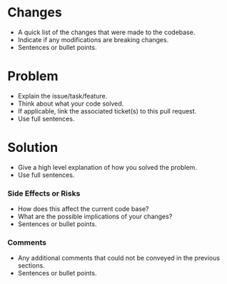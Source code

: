 # Changes
  - A quick list of the changes that were made to the codebase.
  - Indicate if any modifications are breaking changes.
  - Sentences or bullet points.

# Problem
  - Explain the issue/task/feature.
  - Think about what your code solved.
  - If applicable, link the associated ticket(s) to this pull request.
  - Use full sentences.

# Solution
  - Give a high level explanation of how you solved the problem.
  - Use full sentences.

### Side Effects or Risks
  - How does this affect the current code base?
  - What are the possible implications of your changes?
  - Sentences or bullet points.

### Comments
  - Any additional comments that could not be conveyed in the previous sections.
  - Sentences or bullet points.
 
